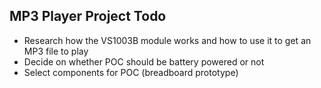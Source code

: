 
## MP3 Player Project Todo
* Research how the VS1003B module works and how to use it to get an MP3 file to play
* Decide on whether POC should be battery powered or not
* Select components for POC (breadboard prototype)